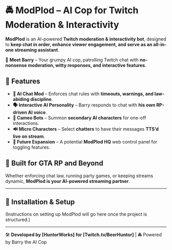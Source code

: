 # 🚔 ModPlod – AI Cop for Twitch Moderation & Interactivity  

**ModPlod** is an AI-powered **Twitch moderation & interactivity bot**, designed to **keep chat in order, enhance viewer engagement, and serve as an all-in-one streaming assistant**.  

👮 **Meet Barry** – Your grumpy AI cop, patrolling Twitch chat with **no-nonsense moderation, witty responses, and interactive features**.  

## 🚀 Features  

- **👮 AI Chat Mod** – Enforces chat rules with **timeouts, warnings, and law-abiding discipline**.  
- **🗣️ Interactive AI Personality** – Barry responds to chat with **his own RP-driven AI voice**.  
- **🎤 Cameo Bots** – Summon **secondary AI characters** for one-off interactions.  
- **🔊 Micro Characters** – Select **chatters** to have their messages **TTS’d live on stream**.  
- **📡 Future Expansion** – A potential **ModPlod HQ** web control panel for toggling features.  

## 🎯 Built for GTA RP and Beyond  

Whether enforcing chat law, running party games, or keeping streams dynamic, **ModPlod is your AI-powered streaming partner**.  

---

## 🔧 Installation & Setup  

(Instructions on setting up ModPlod will go here once the project is structured.)  

---

🛠 **Developed by [HuntorWorks] for [Twitch.tv/BeerHuntor]** | 🚔 Powered by Barry the AI Cop
